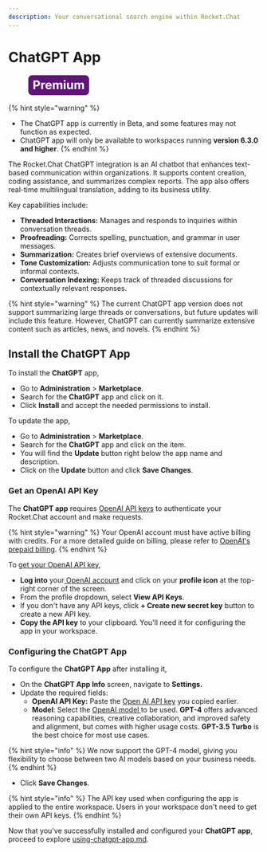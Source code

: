 ```yaml
---
description: Your conversational search engine within Rocket.Chat
---
```


# ChatGPT App

<figure><img src="../../../../.gitbook/assets/Premium.svg" alt=""><figcaption></figcaption></figure>

{% hint style="warning" %}
* The ChatGPT app is currently in Beta, and some features may not function as expected.
* ChatGPT app will only be available to workspaces running **version 6.3.0 and higher**.
{% endhint %}

The Rocket.Chat ChatGPT integration is an AI chatbot that enhances text-based communication within organizations. It supports content creation, coding assistance, and summarizes complex reports. The app also offers real-time multilingual translation, adding to its business utility.

Key capabilities include:

* **Threaded Interactions:** Manages and responds to inquiries within conversation threads.
* **Proofreading:** Corrects spelling, punctuation, and grammar in user messages.
* **Summarization:** Creates brief overviews of extensive documents.
* **Tone Customization:** Adjusts communication tone to suit formal or informal contexts.
* **Conversation Indexing:** Keeps track of threaded discussions for contextually relevant responses.

{% hint style="warning" %}
The current ChatGPT app version does not support summarizing large threads or conversations, but future updates will include this feature. However, ChatGPT can currently summarize extensive content such as articles, news, and novels.
{% endhint %}

## Install the ChatGPT App

To install the **ChatGPT** app,

* Go to **Administration** > **Marketplace**.
* Search for the **ChatGPT** app and click on it.
* Click **Install** and accept the needed permissions to install.&#x20;

To update the app,&#x20;

* Go to **Administration** > **Marketplace**.
* Search for the **ChatGPT** app and click on the item.
* You will find the **Update** button right below the app name and description.
* Click on the **Update** button and click **Save Changes**.&#x20;

### Get an OpenAI API Key

The **ChatGPT app** requires [OpenAI API keys](https://platform.openai.com/account/api-keys) to authenticate your Rocket.Chat account and make requests.

{% hint style="warning" %}
Your OpenAI account must have active billing with credits. For a more detailed guide on billing, please refer to [OpenAI's prepaid billing](https://help.openai.com/en/articles/8264644-what-is-prepaid-billing).
{% endhint %}

To [get your OpenAI API key](https://platform.openai.com/account/api-keys),&#x20;

* **Log into** your[ OpenAI account](https://platform.openai.com/) and click on your **profile icon** at the top-right corner of the screen.
* From the profile dropdown, select **View API Keys**.
* If you don't have any API keys, click **+ Create new secret key** button to create a new API key.
* **Copy the API key** to your clipboard. You'll need it for configuring the app in your workspace.

### Configuring the ChatGPT App&#x20;

To configure the **ChatGPT App** after installing it,

* On the **ChatGPT App Info** screen, navigate to **Settings.**
* Update the required fields:
  * **OpenAI API Key:**  Paste the [Open AI API key](./#how-to-get-an-api-key) you copied earlier.
  * **Model**: Select the [OpenAI model ](https://platform.openai.com/docs/models/overview)to be used. **GPT-4** offers advanced reasoning capabilities, creative collaboration, and improved safety and alignment, but comes with higher usage costs. **GPT-3.5 Turbo** is the best choice for most use cases.

{% hint style="info" %}
We now support the GPT-4 model, giving you flexibility to choose between two AI models based on your business needs.
{% endhint %}

* Click **Save Changes**.

{% hint style="info" %}
The API key used when configuring the app is applied to the entire workspace. Users in your workspace don't need to get their own API keys.&#x20;
{% endhint %}

Now that you've successfully installed and configured your **ChatGPT**  **app**, proceed to explore [using-chatgpt-app.md](using-chatgpt-app.md "mention").
